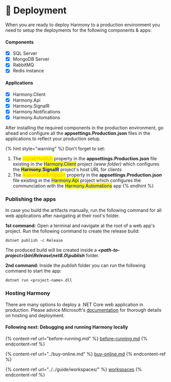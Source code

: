 # 🚀 Deployment

When you are ready to deploy Harmony to a production environment you need to setup the deployments for the following components & apps:

#### Components

* [x] SQL Server
* [x] MongoDB Server
* [x] RabbitMQ
* [x] Redis instance

#### Applications

* [x] Harmony.Client
* [x] Harmony.Api
* [x] Harmony.SignalR
* [x] Harmony.Notifications
* [x] Harmony.Automations

After installing the required components in the production environment, go ahead and configure all the **appsettings.Production.json** files in the applications to reflect your production setup.

{% hint style="warning" %}
Don't forget to set:

1. The <mark style="color:orange;">signalrHostUrl</mark> property in the **appsettings.Production.json** file existing in the <mark style="color:blue;">Harmony.Client</mark> project _(www folder)_ which configures the <mark style="color:blue;">**Harmony.SignalR**</mark> project's host URL for clients
2. The <mark style="color:orange;">AutomationEndpoint</mark> property in the **appsettings.Production.json** file existing in the <mark style="color:blue;">Harmony.Api</mark> project which configures the communciation with the <mark style="color:blue;">Harmony.Automations</mark> app
{% endhint %}

### Publishing the apps

In case you build the artifacts manually, run the following command for all web applications after navigating at their root's folder.

**1st command:** Open a terminal and navigate at the root of a web app's project. Run the following command to create the release build:

```
dotnet publish -c Release
```

The produced build will be created inside a _**\<path-to-project>\bin\Release\net8.0\publish**_ folder.

**2nd command:** Inside the _publish_ folder you can run the following command to start the app:

```
dotnet run <project-name>.dll
```

### Hosting Harmony

There are many options to deploy a .NET Core web application in production. Please advice Microsoft's [documentation](https://learn.microsoft.com/en-us/aspnet/core/host-and-deploy/?view=aspnetcore-8.0) for thorough details on hosting and deployment.

#### Following next: Debugging and running Harmony locally

{% content-ref url="before-running.md" %}
[before-running.md](before-running.md)
{% endcontent-ref %}

{% content-ref url="../buy-online.md" %}
[buy-online.md](../buy-online.md)
{% endcontent-ref %}

{% content-ref url="../../guide/workspaces/" %}
[workspaces](../../guide/workspaces/)
{% endcontent-ref %}
